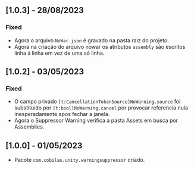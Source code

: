 ## [1.0.3] - 28/08/2023
### Fixed
- Agora o arquivo `NoWar.json` é gravado na pasta raiz do projeto.
- Agora na criação do arquivo nowar os atributos `assembly` são escritos linha á linha em vez de uma só linha.
## [1.0.2] - 03/05/2023
### Fixed
- O campo privado `[t:CancellationTokenSource]NoWarning.source` foi substituido por `[t:bool]NoWarning.cancel` por provocar referencia nula inesperadamente apos fechar a janela.
- Agora o Suppressor Warning verifica a pasta Assets em busca por Assemblies.
## [1.0.0] - 01/05/2023
- Pacote `com.cobilas.unity.warningsuppressor` criado.